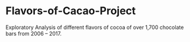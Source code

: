 # Flavors-of-Cacao-Project
Exploratory Analysis of different flavors of cocoa of over 1,700 chocolate bars from 2006 – 2017.
